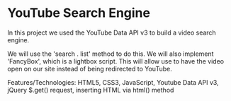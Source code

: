 # YouTube Search Engine
In this project we used the YouTube Data API v3 to build a video search engine.

We will use the 'search . list' method to do this. We will also implement 'FancyBox', which is a lightbox script. This will allow use to have the video open on our site instead of being redirected to YouTube.

Features/Technologies: HTML5, CSS3, JavaScript, Youtube Data API v3, jQuery $.get() request, inserting HTML via html() method
